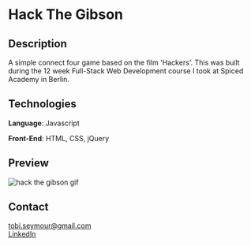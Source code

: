 # Hack The Gibson

<h2>Description</h2>
<p>A simple connect four game based on the film 'Hackers'. This was built during the 12 week Full-Stack Web Development course I took at Spiced Academy in Berlin.</p>

<h2>Technologies</h2>
<p><strong>Language</strong>: Javascript</p>
<p><strong>Front-End</strong>: HTML, CSS, jQuery</p>

<h2>Preview</h2>
<img src="htg.gif" alt="hack the gibson gif">

<h2>Contact</h2>
<div><a href="mailto:tobi.seymour@gmail.com">tobi.seymour@gmail.com</a></div>
<div><a href="https://www.linkedin.com/in/tobiseymour/">LinkedIn</a></div>
